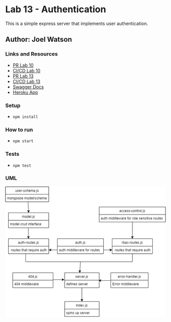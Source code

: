 # Lab 13 - Authentication

This is a simple express server that implements user authentication.

## Author: Joel Watson

### Links and Resources

- [PR Lab 10](https://github.com/401-advanced-javascript-joel/authentication/pull/1)
- [CI/CD Lab 10](https://github.com/401-advanced-javascript-joel/authentication/pull/1/checks)
- [PR Lab 13](https://github.com/401-advanced-javascript-joel/authentication/pull/2)
- [CI/CD Lab 13](https://github.com/401-advanced-javascript-joel/authentication/pull/2/checks)
- [Swagger Docs](https://joel-auth-server.herokuapp.com/api-docs)
- [Heroku App](https://joel-auth-server.herokuapp.com/)

### Setup

- `npm install`

### How to run

- `npm start`

### Tests

- `npm test`

### UML

![UML](https://raw.githubusercontent.com/401-advanced-javascript-joel/authentication/lab-14/assets/lab-14-uml.jpg)
